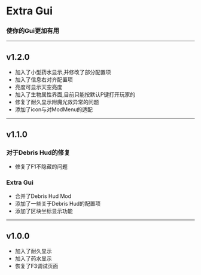 # Extra Gui
### 使你的Gui更加有用

---

## v1.2.0
* 加入了小型药水显示,并修改了部分配置项
* 加入了信息右对齐配置项
* 亮度可显示天空亮度
* 加入了生物属性界面,目前只能按默认P键打开玩家的
* 修复了耐久显示附魔光效异常的问题
* 添加了icon与对ModMenu的适配

---

## v1.1.0
### 对于Debris Hud的修复
* 修复了F1不隐藏的问题
### Extra Gui
* 合并了Debris Hud Mod
* 添加了一些关于Debris Hud的配置项
* 添加了区块坐标显示功能


---

## v1.0.0
* 加入了耐久显示
* 加入了药水显示
* 恢复了F3调试页面